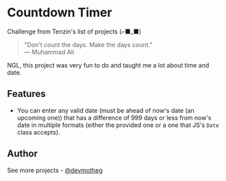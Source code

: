 # Countdown Timer

Challenge from Tenzin's list of projects (⌐■_■)

> "Don't count the days. Make the days count."\
> — Muhammad Ali

NGL, this project was very fun to do and taught me a lot about time and date.

## Features

- You can enter any valid date (must be ahead of now's date (an upcoming one)) that has a difference of 999 days or less from now's date in multiple formats (either the provided one or a one that JS's `Date` class accepts).

## Author

See more projects - [@devmotheg](https://github.com/devmotheg?tab=repositories)
